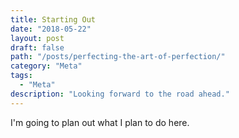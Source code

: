 ```yaml
---
title: Starting Out
date: "2018-05-22"
layout: post
draft: false
path: "/posts/perfecting-the-art-of-perfection/"
category: "Meta"
tags:
  - "Meta"
description: "Looking forward to the road ahead."
---
```


I'm going to plan out what I plan to do here.
